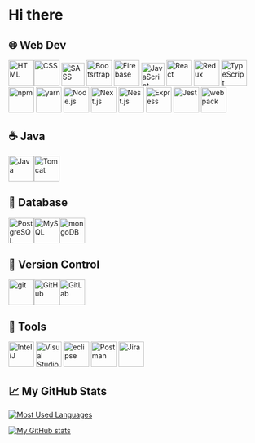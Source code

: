 # Hi there 


<!--
**rolandpakai/rolandpakai** is a ✨ _special_ ✨ repository because its `README.md` (this file) appears on your GitHub profile.

Here are some ideas to get you started:

- 🔭 I’m currently working on ...
- 🌱 I’m currently learning ...
- 👯 I’m looking to collaborate on ...
- 🤔 I’m looking for help with ...
- 💬 Ask me about ...
- 📫 How to reach me: ...
- 😄 Pronouns: ...
- ⚡ Fun fact: ...

https://github.com/marwin1991/profile-technology-icons
-->

## 🌐  Web Dev
<img  src="https://user-images.githubusercontent.com/25181517/192158954-f88b5814-d510-4564-b285-dff7d6400dad.png"  alt="HTML"  width="50"  height="50"/><img  src="https://user-images.githubusercontent.com/25181517/183898674-75a4a1b1-f960-4ea9-abcb-637170a00a75.png"  alt="CSS"  width="50"  height="50"/>
<img  src="https://user-images.githubusercontent.com/25181517/192158956-48192682-23d5-4bfc-9dfb-6511ade346bc.png"  alt="SASS"  width="45"  height="45"/>
<img  src="https://user-images.githubusercontent.com/25181517/183898054-b3d693d4-dafb-4808-a509-bab54cf5de34.png"  alt="Bootsrtrap"  width="50"  height="50"/>
<img  src="https://user-images.githubusercontent.com/25181517/189716855-2c69ca7a-5149-4647-936d-780610911353.png"  alt="Firebase"  width="50"  height="50"/>
<img  src="https://user-images.githubusercontent.com/25181517/117447155-6a868a00-af3d-11eb-9cfe-245df15c9f3f.png"  alt="JavaScript"  width="45"  height="45"/>
<img  src="https://user-images.githubusercontent.com/25181517/183897015-94a058a6-b86e-4e42-a37f-bf92061753e5.png"  alt="React"  width="50"  height="50"/>
<img  src="https://user-images.githubusercontent.com/25181517/183897015-94a058a6-b86e-4e42-a37f-bf92061753e5.png"  alt="Redux"  width="50"  height="50"/>
<img  src="https://user-images.githubusercontent.com/25181517/183890598-19a0ac2d-e88a-4005-a8df-1ee36782fde1.png"  alt="TypeScript"  width="50"  height="50"/>
<img  src="https://user-images.githubusercontent.com/25181517/121401671-49102800-c959-11eb-9f6f-74d49a5e1774.png"  alt="npm"  width="50"  height="50"/>
<img  src="https://user-images.githubusercontent.com/25181517/183049794-a3dfaddd-22ee-4ffe-b0b4-549ccd4879f9.png"  alt="yarn"  width="50"  height="50"/>
<img  src="https://user-images.githubusercontent.com/25181517/183568594-85e280a7-0d7e-4d1a-9028-c8c2209e073c.png"  alt="Node.js"  width="50"  height="50"/>
<img  src="https://raw.githubusercontent.com/marwin1991/profile-technology-icons/refs/heads/main/icons/next_js.png"  alt="Next.js"  width="50"  height="50"/>
<img  src="https://raw.githubusercontent.com/marwin1991/profile-technology-icons/refs/heads/main/icons/nest_js.png"  alt="Nest.js"  width="50"  height="50"/>
<img  src="https://user-images.githubusercontent.com/25181517/183859966-a3462d8d-1bc7-4880-b353-e2cbed900ed6.png"  alt="Express"  width="50"  height="50"/>
<img  src="https://user-images.githubusercontent.com/25181517/187955005-f4ca6f1a-e727-497b-b81b-93fb9726268e.png"  alt="Jest"  width="50"  height="50"/>
<img  src="https://user-images.githubusercontent.com/25181517/187955008-981340e6-b4cc-441b-80cf-7a5e94d29e7e.png"  alt="webpack"  width="50"  height="50"/>

## ☕  Java
<img  src="https://user-images.githubusercontent.com/25181517/117201156-9a724800-adec-11eb-9a9d-3cd0f67da4bc.png"  alt="Java"  width="50"  height="50"/><img  src="https://user-images.githubusercontent.com/25181517/183894676-137319b5-1364-4b6a-ba4f-e9fc94ddc4aa.png"  alt="Tomcat"  width="50"  height="50"/>

## 💾  Database
<img  src="https://user-images.githubusercontent.com/25181517/117208740-bfb78400-adf5-11eb-97bb-09072b6bedfc.png"  alt="PostgreSQL"  width="50"  height="50"/><img  src="https://user-images.githubusercontent.com/25181517/183896128-ec99105a-ec1a-4d85-b08b-1aa1620b2046.png"  alt="MySQL"  width="50"  height="50"/><img  src="https://raw.githubusercontent.com/marwin1991/profile-technology-icons/refs/heads/main/icons/mongodb.png" alt="mongoDB"  width="50"  height="50"/>

## 🧰  Version Control
<img  src="https://user-images.githubusercontent.com/25181517/192108372-f71d70ac-7ae6-4c0d-8395-51d8870c2ef0.png"  alt="git"  width="50"  height="50"/><img  src="https://user-images.githubusercontent.com/25181517/192108374-8da61ba1-99ec-41d7-80b8-fb2f7c0a4948.png"  alt="GitHub"  width="50"  height="50"/><img  src="https://raw.githubusercontent.com/marwin1991/profile-technology-icons/refs/heads/main/icons/gitlab.png"  alt="GitLab"  width="50"  height="50"/>


## 🔨  Tools

<img  src="https://user-images.githubusercontent.com/25181517/192108890-200809d1-439c-4e23-90d3-b090cf9a4eea.png"  alt="InteliJ"  width="50"  height="50"/>  <img  src="https://user-images.githubusercontent.com/25181517/192108891-d86b6220-e232-423a-bf5f-90903e6887c3.png"  alt="Visual Studio Code"  width="50"  height="50"/>
<img  src="https://user-images.githubusercontent.com/25181517/192108892-6e9b5cdf-4e35-4a70-ad9a-801a93a07c1c.png"  alt="eclipse"  width="50"  height="50"/>
<img  src="https://user-images.githubusercontent.com/25181517/192109061-e138ca71-337c-4019-8d42-4792fdaa7128.png"  alt="Postman"  width="50"  height="50"/>
<img  src="https://user-images.githubusercontent.com/25181517/183912952-83784e94-629d-4c34-a961-ae2ae795b662.png"  alt="Jira"  width="50"  height="50"/>

## &#x1f4c8; My GitHub Stats

[![Most Used Languages](https://github-readme-stats.vercel.app/api/top-langs/?username=rolandpakai&hide=java,html,css&theme=dark)](https://github.com/anuraghazra/github-readme-stats)

[![My GitHub stats](https://github-readme-stats.vercel.app/api?username=rolandpakai&theme=dark)](https://github.com/anuraghazra/github-readme-stats)
